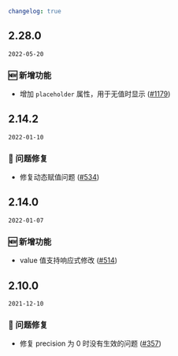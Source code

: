 ```yaml
changelog: true
```

## 2.28.0

`2022-05-20`

### 🆕 新增功能

- 增加 `placeholder` 属性，用于无值时显示 ([#1179](https://github.com/arco-design/arco-design-vue/pull/1179))


## 2.14.2

`2022-01-10`

### 🐛 问题修复

- 修复动态赋值问题 ([#534](https://github.com/arco-design/arco-design-vue/pull/534))


## 2.14.0

`2022-01-07`

### 🆕 新增功能

- value 值支持响应式修改 ([#514](https://github.com/arco-design/arco-design-vue/pull/514))


## 2.10.0

`2021-12-10`

### 🐛 问题修复

- 修复 precision 为 0 时没有生效的问题 ([#357](https://github.com/arco-design/arco-design-vue/pull/357))

